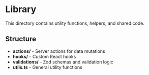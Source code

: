 # Library

This directory contains utility functions, helpers, and shared code.

## Structure

- **actions/** - Server actions for data mutations
- **hooks/** - Custom React hooks
- **validations/** - Zod schemas and validation logic
- **utils.ts** - General utility functions
